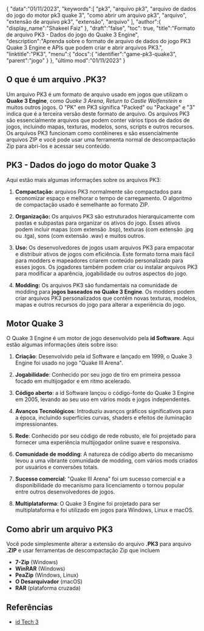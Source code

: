 {
"data":"01/11/2023",
   "keywords":[
"pk3",
"arquivo pk3",
"arquivo de dados do jogo do motor pk3 quake 3",
"como abrir um arquivo pk3",
"arquivo",
"extensão de arquivo pk3",
"extensão",
"arquivo"
],
   "author":{
"display_name":"Shakeel Faiz"
},
"draft":"false",
"toc": true,
"title":"Formato de arquivo PK3 - Dados do jogo do Quake 3 Engine",
   "description":"Aprenda sobre o formato de arquivo de dados do jogo PK3 Quake 3 Engine e APIs que podem criar e abrir arquivos PK3.",
"linktitle":"PK3",
   "menu":{
      "docs":{
         "identifier":"game-pk3-quake3",
"parent":"jogo"
}
},
"último mod":"01/11/2023"
}

## O que é um arquivo .PK3?

Um arquivo PK3 é um formato de arquivo usado em jogos que utilizam o **Quake 3 Engine**, como _Quake 3 Arena_, _Return to Castle Wolfenstein_ e muitos outros jogos. O "PK" em PK3 significa "Packed" ou "Package" e "3" indica que é a terceira versão deste formato de arquivo. Os arquivos PK3 são essencialmente arquivos que podem conter vários tipos de dados de jogos, incluindo mapas, texturas, modelos, sons, scripts e outros recursos. Os arquivos PK3 funcionam como contêineres e são essencialmente arquivos ZIP e você pode usar uma ferramenta normal de descompactação Zip para abri-los e acessar seu conteúdo.

## PK3 - Dados do jogo do motor Quake 3

Aqui estão mais algumas informações sobre os arquivos PK3:

1. **Compactação:** arquivos PK3 normalmente são compactados para economizar espaço e melhorar o tempo de carregamento. O algoritmo de compactação usado é semelhante ao formato ZIP.
    








2. **Organização:** Os arquivos PK3 são estruturados hierarquicamente com pastas e subpastas para organizar os ativos do jogo. Esses ativos podem incluir mapas (com extensão .bsp), texturas (com extensão .jpg ou .tga), sons (com extensão .wav) e muitos outros.
    








3. **Uso:** Os desenvolvedores de jogos usam arquivos PK3 para empacotar e distribuir ativos de jogos com eficiência. Este formato torna mais fácil para modders e mapeadores criarem conteúdo personalizado para esses jogos. Os jogadores também podem criar ou instalar arquivos PK3 para modificar a aparência, jogabilidade ou outros aspectos do jogo.
    








4. **Modding:** Os arquivos PK3 são fundamentais na comunidade de modding para **jogos baseados no Quake 3 Engine**. Os modders podem criar arquivos PK3 personalizados que contêm novas texturas, modelos, mapas e outros recursos do jogo para alterar a experiência do jogo.

## Motor Quake 3

O Quake 3 Engine é um motor de jogo desenvolvido pela **id Software**. Aqui estão algumas informações úteis sobre isso:

1. **Criação**: Desenvolvido pela id Software e lançado em 1999, o Quake 3 Engine foi usado no jogo "Quake III Arena".
    








2. **Jogabilidade**: Conhecido por seu jogo de tiro em primeira pessoa focado em multijogador e em ritmo acelerado.
    








3. **Código aberto**: a id Software lançou o código-fonte do Quake 3 Engine em 2005, levando ao seu uso em vários mods e jogos independentes.
    








4. **Avanços Tecnológicos**: Introduziu avanços gráficos significativos para a época, incluindo superfícies curvas, shaders e efeitos de iluminação impressionantes.
    








5. **Rede**: Conhecido por seu código de rede robusto, ele foi projetado para fornecer uma experiência multijogador online suave e responsiva.
    








6. **Comunidade de modding**: A natureza de código aberto do mecanismo levou a uma vibrante comunidade de modding, com vários mods criados por usuários e conversões totais.
      









7. **Sucesso comercial**: "Quake III Arena" foi um sucesso comercial e a disponibilidade do mecanismo para licenciamento o tornou popular entre outros desenvolvedores de jogos.
        










8. **Multiplataforma**: O Quake 3 Engine foi projetado para ser multiplataforma e foi utilizado em jogos para Windows, Linux e macOS.

## Como abrir um arquivo PK3

Você pode simplesmente alterar a extensão do arquivo **.PK3** para arquivo **.ZIP** e usar ferramentas de descompactação Zip que incluem

- **7-Zip** (Windows)
- **WinRAR** (Windows)
- **PeaZip** (Windows, Linux)
- **O Desarquivador** (macOS)
- **RAR** (plataforma cruzada)

## Referências
* [id Tech 3](https://en.wikipedia.org/wiki/Id_Tech_3)
